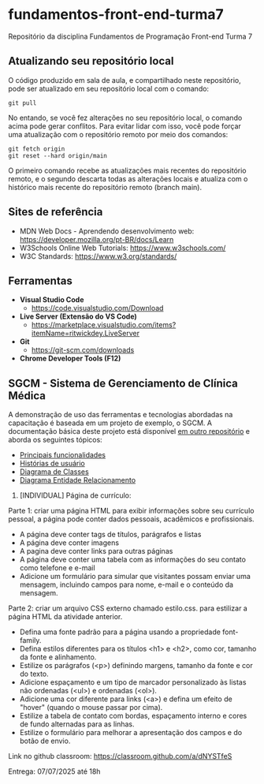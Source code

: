 # fundamentos-front-end-turma7
Repositório da disciplina Fundamentos de Programação Front-end Turma 7

## Atualizando seu repositório local

O código produzido em sala de aula, e compartilhado neste repositório, pode ser atualizado em seu repositório local com o comando:

```console
git pull
```

No entando, se você fez alterações no seu repositório local, o comando acima pode gerar conflitos. Para evitar lidar com isso, você pode forçar uma atualização com o repositório remoto por meio dos comandos:

```console
git fetch origin
git reset --hard origin/main
```

O primeiro comando recebe as atualizações mais recentes do repositório remoto, e o segundo descarta todas as alterações locais e atualiza com o histórico mais recente do repositório remoto (branch main).

## Sites de referência

- MDN Web Docs - Aprendendo desenvolvimento web: <https://developer.mozilla.org/pt-BR/docs/Learn>
- W3Schools Online Web Tutorials: <https://www.w3schools.com/>
- W3C Standards: <https://www.w3.org/standards/>

## Ferramentas

- **Visual Studio Code**
  - <https://code.visualstudio.com/Download>
- **Live Server (Extensão do VS Code)**
  - <https://marketplace.visualstudio.com/items?itemName=ritwickdey.LiveServer>
- **Git**
  - <https://git-scm.com/downloads>
- **Chrome Developer Tools (F12)**

## SGCM - Sistema de Gerenciamento de Clínica Médica

A demonstração de uso das ferramentas e tecnologias abordadas na capacitação é baseada em um projeto de exemplo, o SGCM. A documentação básica deste projeto está disponível [em outro repositório](https://github.com/webacademyufac/sgcmdocs) e aborda os seguintes tópicos:

- [Principais funcionalidades](https://github.com/webacademyufac/sgcmdocs#principais-funcionalides)
- [Histórias de usuário](https://github.com/webacademyufac/sgcmdocs#histórias-de-usuário)
- [Diagrama de Classes](https://github.com/webacademyufac/sgcmdocs#diagrama-de-classes)
- [Diagrama Entidade Relacionamento](https://github.com/webacademyufac/sgcmdocs#diagrama-entidade-relacionamento)


1. [INDIVIDUAL] Página de currículo:
 
 Parte 1: criar uma página HTML para exibir informações sobre seu currículo pessoal, a página pode conter dados pessoais, acadêmicos e profissionais.
 - A página deve conter tags de títulos, parágrafos e listas
 - A página deve conter imagens
 - A pagina deve conter links para outras páginas
 - A página deve conter uma tabela com as informações do seu contato como telefone e e-mail
 - Adicione um formulário para simular que visitantes possam enviar uma mensagem, incluindo campos para nome, e-mail e o conteúdo da mensagem.

 Parte 2: criar um arquivo CSS externo chamado estilo.css. para estilizar a página HTML da atividade anterior.
 - Defina uma fonte padrão para a página usando a propriedade font-family.
 - Defina estilos diferentes para os títulos &lt;h1&gt; e &lt;h2&gt;, como cor, tamanho da fonte e alinhamento.
 - Estilize os parágrafos (&lt;p&gt;) definindo margens, tamanho da fonte e cor do texto.
 - Adicione espaçamento e um tipo de marcador personalizado às listas não ordenadas (&lt;ul&gt;) e ordenadas (&lt;ol&gt;).
 - Adicione uma cor diferente para links (&lt;a&gt;) e defina um efeito de "hover" (quando o mouse passar por cima).
 - Estilize a tabela de contato com bordas, espaçamento interno e cores de fundo alternadas para as linhas.
 - Estilize o formulário para melhorar a apresentação dos campos e do botão de envio.

Link no github classroom: 
https://classroom.github.com/a/dNYSTfeS

Entrega: 07/07/2025 até 18h